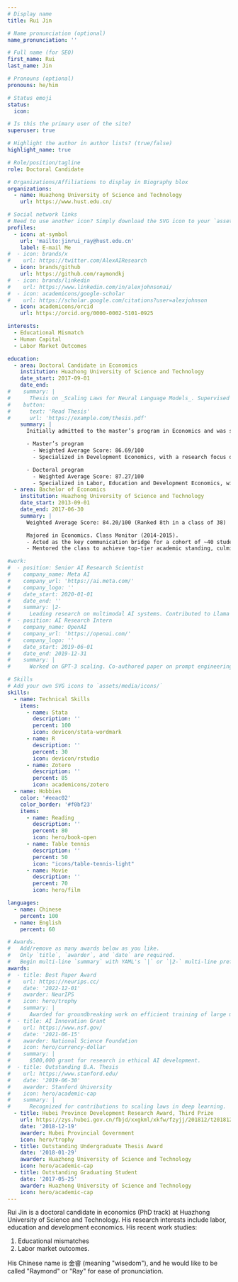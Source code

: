 ```yaml
---
# Display name
title: Rui Jin

# Name pronunciation (optional)
name_pronunciation: ''

# Full name (for SEO)
first_name: Rui
last_name: Jin

# Pronouns (optional)
pronouns: he/him

# Status emoji
status:
  icon: 

# Is this the primary user of the site?
superuser: true

# Highlight the author in author lists? (true/false)
highlight_name: true

# Role/position/tagline
role: Doctoral Candidate

# Organizations/Affiliations to display in Biography blox
organizations:
  - name: Huazhong University of Science and Technology
    url: https://www.hust.edu.cn/

# Social network links
# Need to use another icon? Simply download the SVG icon to your `assets/media/icons/` folder.
profiles:
  - icon: at-symbol
    url: 'mailto:jinrui_ray@hust.edu.cn'
    label: E-mail Me
#  - icon: brands/x
#    url: https://twitter.com/AlexAIResearch
  - icon: brands/github
    url: https://github.com/raymondkj
#  - icon: brands/linkedin
#    url: https://www.linkedin.com/in/alexjohnsonai/
#  - icon: academicons/google-scholar
#    url: https://scholar.google.com/citations?user=alexjohnson
  - icon: academicons/orcid
    url: https://orcid.org/0000-0002-5101-0925

interests:
  - Educational Mismatch
  - Human Capital
  - Labor Market Outcomes

education:
  - area: Doctoral Candidate in Economics
    institution: Huazhong University of Science and Technology
    date_start: 2017-09-01
    date_end: 
#    summary: |
#      Thesis on _Scaling Laws for Neural Language Models_. Supervised by Prof. Andrew Ng. Published 5 papers in NeurIPS and ICML, with 2 best paper awards.
#    button:
#      text: 'Read Thesis'
#      url: 'https://example.com/thesis.pdf'
    summary: |
      Initially admitted to the master’s program in Economics and was selected to transition to the doctoral program in 2019 after competitive written exams and interviews.

      - Master’s program
        - Weighted Average Score: 86.69/100
        - Specialized in Development Economics, with a research focus on the intersection of population aging, labor market dynamics, and economic inequality.

      - Doctoral program
        - Weighted Average Score: 87.27/100
        - Specialized in Labor, Education and Development Economics, with a research focus on the intersection of human capical and labor market dynamics. 
  - area: Bachelor of Economics
    institution: Huazhong University of Science and Technology
    date_start: 2013-09-01
    date_end: 2017-06-30
    summary: |
      Weighted Average Score: 84.20/100 (Ranked 8th in a class of 38)

      Majored in Economics. Class Monitor (2014-2015).
      - Acted as the key communication bridge for a cohort of ~40 students with faculty and department administration, effectively managing course feedback channels and coordinating academic activities.
      - Mentored the class to achieve top-tier academic standing, culminating in the university-wide "Exemplary Class in Academic Pursuits" award; also assisted in organizing well-attended departmental seminars.

#work:
#  - position: Senior AI Research Scientist
#    company_name: Meta AI
#    company_url: 'https://ai.meta.com/'
#    company_logo: ''
#    date_start: 2020-01-01
#    date_end: ''
#    summary: |2-
#      Leading research on multimodal AI systems. Contributed to Llama 2 and other open-source models. 50+ citations in 3 years.
#  - position: AI Research Intern
#    company_name: OpenAI
#    company_url: 'https://openai.com/'
#    company_logo: ''
#    date_start: 2019-06-01
#    date_end: 2019-12-31
#    summary: |
#      Worked on GPT-3 scaling. Co-authored paper on prompt engineering.

# Skills
# Add your own SVG icons to `assets/media/icons/`
skills:
  - name: Technical Skills
    items:
      - name: Stata
        description: ''
        percent: 100
        icon: devicon/stata-wordmark
      - name: R
        description: ''
        percent: 30
        icon: devicon/rstudio
      - name: Zotero
        description: ''
        percent: 85
        icon: academicons/zotero
  - name: Hobbies
    color: '#eeac02'
    color_border: '#f0bf23'
    items:
      - name: Reading
        description: ''
        percent: 80
        icon: hero/book-open
      - name: Table tennis
        description: ''
        percent: 50
        icon: "icons/table-tennis-light"
      - name: Movie
        description: ''
        percent: 70
        icon: hero/film

languages:
  - name: Chinese
    percent: 100
  - name: English
    percent: 60

# Awards.
#   Add/remove as many awards below as you like.
#   Only `title`, `awarder`, and `date` are required.
#   Begin multi-line `summary` with YAML's `|` or `|2-` multi-line prefix and indent 2 spaces below.
awards:
#  - title: Best Paper Award
#    url: https://neurips.cc/
#    date: '2022-12-01'
#    awarder: NeurIPS
#    icon: hero/trophy
#    summary: |
#      Awarded for groundbreaking work on efficient training of large models.
#  - title: AI Innovation Grant
#    url: https://www.nsf.gov/
#    date: '2021-06-15'
#    awarder: National Science Foundation
#    icon: hero/currency-dollar
#    summary: |
#      $500,000 grant for research in ethical AI development.
#  - title: Outstanding B.A. Thesis
#    url: https://www.stanford.edu/
#    date: '2019-06-30'
#    awarder: Stanford University
#    icon: hero/academic-cap
#    summary: |
#      Recognized for contributions to scaling laws in deep learning.
  - title: Hubei Province Development Research Award, Third Prize
    url: https://zys.hubei.gov.cn/fbjd/xxgkml/xkfw/fzyjj/201812/t20181219_14538.shtml
    date: '2018-12-19'
    awarder: Hubei Provincial Government
    icon: hero/trophy
  - title: Outstanding Undergraduate Thesis Award
    date: '2018-01-29'
    awarder: Huazhong University of Science and Technology
    icon: hero/academic-cap
  - title: Outstanding Graduating Student
    date: '2017-05-25'
    awarder: Huazhong University of Science and Technology
    icon: hero/academic-cap
---
```


Rui Jin is a doctoral candidate in economics (PhD track) at Huazhong University of Science and Technology. His research interests include labor, education and development economics. His recent work studies:
1. Educational mismatches
2. Labor market outcomes.

His Chinese name is 金睿 (meaning "wisedom"), and he would like to be called "Raymond" or "Ray" for ease of pronunciation.
